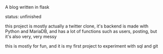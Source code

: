 A blog written in flask

status: unfinished

this project is mostly actually a twitter clone,
it's backend is made with Python and MariaDB, and has a lot of functions
such as users, posting, but it's also very, very messy

this is mostly for fun, and it is my first project
to experiment with sql and git
